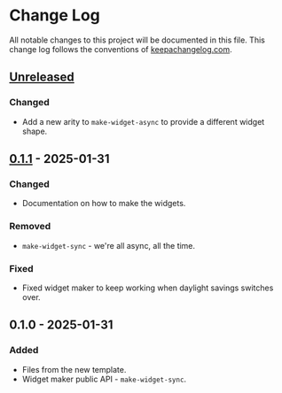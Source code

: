 # Change Log
All notable changes to this project will be documented in this file. This change log follows the conventions of [keepachangelog.com](http://keepachangelog.com/).

## [Unreleased]
### Changed
- Add a new arity to `make-widget-async` to provide a different widget shape.

## [0.1.1] - 2025-01-31
### Changed
- Documentation on how to make the widgets.

### Removed
- `make-widget-sync` - we're all async, all the time.

### Fixed
- Fixed widget maker to keep working when daylight savings switches over.

## 0.1.0 - 2025-01-31
### Added
- Files from the new template.
- Widget maker public API - `make-widget-sync`.

[Unreleased]: https://sourcehost.site/your-name/ring-app/compare/0.1.1...HEAD
[0.1.1]: https://sourcehost.site/your-name/ring-app/compare/0.1.0...0.1.1

